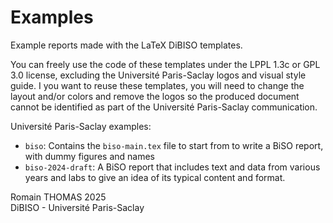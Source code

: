 # Examples

Example reports made with the LaTeX DiBISO templates.

You can freely use the code of these templates under the LPPL 1.3c or GPL 3.0 license, excluding the Université Paris-Saclay logos and visual style guide. I you want to reuse these templates, you will need to change the layout and/or colors and remove the logos so the produced document cannot be identified as part of the Université Paris-Saclay communication.

Université Paris-Saclay examples:

  -  `biso`: Contains the `biso-main.tex` file to start from to write a BiSO report, with dummy figures and names
  - `biso-2024-draft`: A BiSO report that includes text and data from various years and labs to give an idea of its typical content and format.

Romain THOMAS 2025  
DiBISO - Université Paris-Saclay